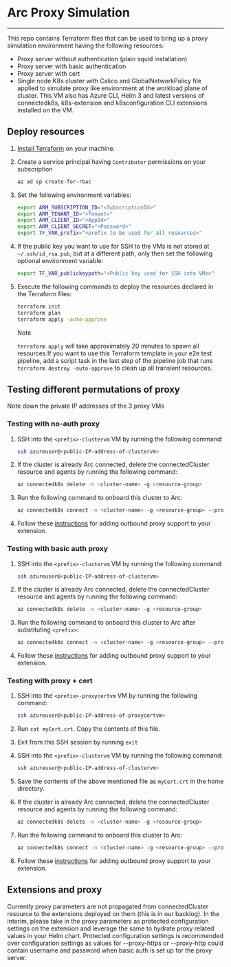 # Arc Proxy Simulation

------

This repo contains Terraform files that can be used to bring up a proxy simulation environment having the following resources:

- Proxy server without authentication (plain squid installation)
- Proxy server with basic authentication
- Proxy server with cert
- Single node K8s cluster with Calico and GlobalNetworkPolicy file applied to simulate proxy like environment at the workload plane of cluster. This VM also has Azure CLI, Helm 3 and latest versions of connectedk8s, k8s-extension and k8sconfiguration CLI extensions installed on the VM.

## Deploy resources

1. [Install Terraform](https://learn.hashicorp.com/tutorials/terraform/install-cli?in=terraform/azure-get-started#install-terraform) on your machine.

2. Create a service principal having `Contributor` permissions on your subscription

    ```bash
    az ad sp create-for-rbac
    ```

3. Set the following environment variables:

    ```bash
    export ARM_SUBSCRIPTION_ID="<SubscriptionId>"
    export ARM_TENANT_ID="<Tenant>"
    export ARM_CLIENT_ID="<AppId>"
    export ARM_CLIENT_SECRET="<Password>"
    export TF_VAR_prefix="<prefix to be used for all resources>"
    ```

4. If the public key you want to use for SSH to the VMs is not stored at `~/.ssh/id_rsa.pub`, but at a different path, only then set the following optional environment variable:

    ```bash
    export TF_VAR_publickeypath="<Public key used for SSH into VMs>"
    ```

5. Execute the following commands to deploy the resources declared in the Terraform files:

    ```bash
    terraform init
    terraform plan
    terraform apply -auto-approve
    ```

    > [!NOTE]
    > `terraform apply` will take approximately 20 minutes to spawn all resources
    > If you want to use this Terraform template in your e2e test pipeline, add a script task in the last step of the pipeline job that runs `terraform destroy -auto-approve` to clean up all transient resources.

## Testing different permutations of proxy

Note down the private IP addresses of the 3 proxy VMs

### Testing with no-auth proxy

1. SSH into the `<prefix>-clustervm` VM by running the following command:

    ```bash
    ssh azureuser@<public-IP-address-of-clustervm>
    ```

2. If the cluster is already Arc connected, delete the connectedCluster resource and agents by running the following command:
  
    ```bash
    az connectedk8s delete -n <cluster-name> -g <resource-group>
    ```

3. Run the following command to onboard this cluster to Arc:

    ```bash
    az connectedk8s connect -n <cluster-name> -g <resource-group> --proxy-https http://<proxynoauth-privateip-address>:3128 --proxy-http http://<proxynoauth-privateip-address>:3128 --proxy-skip-range 10.96.0.0/16,kubernetes.default.svc
    ```

4. Follow these [instructions](#extensions-and-proxy) for adding outbound proxy support to your extension.

### Testing with basic auth proxy

1. SSH into the `<prefix>-clustervm` VM by running the following command:

    ```bash
    ssh azureuser@<public-IP-address-of-clustervm>
    ```

2. If the cluster is already Arc connected, delete the connectedCluster resource and agents by running the following command:
  
    ```bash
    az connectedk8s delete -n <cluster-name> -g <resource-group>
    ```

3. Run the following command to onboard this cluster to Arc after substituting `<prefix>`:

    ```bash
    az connectedk8s connect -n <cluster-name> -g <resource-group> --proxy-https http://azureuser:<prefix>welcome@<proxybasic-privateip-address>:3128 --proxy-http http://azureuser:<prefix>welcome@<proxybasic-privateip-address>:3128 --proxy-skip-range 10.96.0.0/16,kubernetes.default.svc
    ```

4. Follow these [instructions](#extensions-and-proxy) for adding outbound proxy support to your extension.

### Testing with proxy + cert

1. SSH into the `<prefix>-proxycertvm` VM by running the following command:

    ```bash
    ssh azureuser@<public-IP-address-of-proxycertvm>
    ```

2. Run `cat myCert.crt`. Copy the contents of this file.
3. Exit from this SSH session by running `exit`
4. SSH into the `<prefix>-clustervm` VM by running the following command:

    ```bash
    ssh azureuser@<public-IP-address-of-clustervm>
    ```

5. Save the contents of the above mentioned file as `myCert.crt` in the home directory.
6. If the cluster is already Arc connected, delete the connectedCluster resource and agents by running the following command:
  
    ```bash
    az connectedk8s delete -n <cluster-name> -g <resource-group>
    ```

7. Run the following command to onboard this cluster to Arc:

    ```bash
    az connectedk8s connect -n <cluster-name> -g <resource-group> --proxy-https http://<proxycert-privateip-address>:3128 --proxy-http http://<proxycert-privateip-address>:3128 --proxy-skip-range 10.96.0.0/16,kubernetes.default.svc --proxy-cert ./myCert.crt
    ```

8. Follow these [instructions](#extensions-and-proxy) for adding outbound proxy support to your extension.

## Extensions and proxy

Currently proxy parameters are not propagated from connectedCluster resource to the extensions deployed on them (this is in our backlog). In the interim, please take in the proxy parameters as protected configuration settings on the extension and leverage the same to hydrate proxy related values in your Helm chart. Protected configuration settings is recommended over configuration settings as values for --proxy-https or --proxy-http could contain username and password when basic auth is set up for the proxy server.

